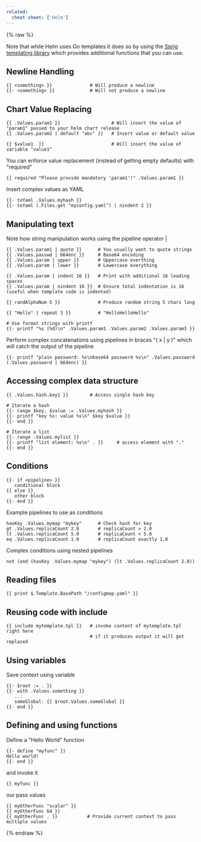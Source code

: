 ```yaml
---
related:
  cheat-sheet: ['Helm']
---
```

{% raw %}

Note that while Helm uses Go templates it does so by using the 
[Sprig templating library](https://masterminds.github.io/sprig/) 
which provides additional functions that you can use.

## Newline Handling

    {{ <something> }}              # Will produce a newline
    {{- <something> }}             # Will not produce a newline

## Chart Value Replacing

    {{ .Values.param1 }}                   # Will insert the value of "param1" passed to your helm chart release
    {{ .Values.param2 | default "abc" }}   # Insert value or default value
    
    {{ $value1  }}                         # Will insert the value of variable "value1"

You can enforce value replacement (instead of getting empty defaults) with "required"

    {{ required "Please provide mandatory 'param1'!" .Values.param1 }}

Insert complex values as YAML

    {{- toYaml .Values.myhash }}
    {{- toYaml (.Files.get "myconfig.yaml") | nindent 2 }}

## Manipulating text

Note how string manipulation works using the pipeline operator |

    {{ .Values.param1 | quote }}      # You usually want to quote strings
    {{ .Values.passwd | b64enc }}     # Base64 encoding
    {{ .Values.param | upper }}       # Uppercase everthing
    {{ .Values.param | lower }}       # Lowercase everything
    
    {{ .Values.param | indent 16 }}   # Print with additional 16 leading spaces
    {{ .Values.param | nindent 16 }}  # Ensure total indentation is 16 (useful when template code is indented)
    
    {{ randAlphaNum 5 }}              # Produce random string 5 chars long
    
    {{ "Hello" | repeat 3 }}          # "HelloHelloHello"
    
    # Use format strings with printf
    {{- printf "%s (%d)\n" .Values.param1 .Values.param2 .Values.param3 }}

Perform complex concatenations using pipelines in braces "( x | y )" which will catch the output of the pipeline

    {{- printf "plain password: %s\nbase64 password %s\n" .Values.password (.Values.password | b64enc) }}

## Accessing complex data structure

    {{ .Values.hash.key1 }}        # Access single hash key
    
    # Iterate a hash
    {{- range $key, $value := .Values.myhash }}
    {{- printf "key %s: value %s\n" $key $value }}
    {{- end }}
    
    # Iterate a list
    {{- range .Values.mylist }}
    {{- printf "list element: %s\n" . }}     # access element with "."
    {{- end }}

## Conditions

    {{- if <pipeline> }}
       conditional block
    {{ else }}
       other block
    {{- end }}

Example pipelines to use as conditions

    hasKey .Values.mymap "mykey"      # Check hash for key
    gt .Values.replicaCount 2.0       # replicaCount > 2.0
    lt .Values.replicaCount 5.0       # replicaCount < 5.0
    eq .Values.replicaCount 1.0       # replicaCount exactly 1.0
    
Complex conditions using nested pipelines

    not (and (hasKey .Values.mymap "mykey") (lt .Values.replicaCount 2.0))

## Reading files

    {{ print $.Template.BasePath "/configmap.yaml" }}

## Reusing code with include

    {{ include mytemplate.tpl }}   # invoke content of mytemplate.tpl right here
                                   # if it produces output it will get replaced

## Using variables

Save context using variable

    {{- $root := . }}
    {{- with .Values.something }}
       ...
       someGlobal: {{ $root.Values.someGlobal }}
    {{- end }}

## Defining and using functions

Define a "Hello World" function

    {{- define "myfunc" }}
    Hello world!
    {{- end }}

and invoke it

    {{ myfunc }}

our pass values

    {{ myOtherFunc "scalar" }}
    {{ myOtherFunc 64 }}
    {{ myOtherFunc . }}           # Provide current context to pass multiple values
{% endraw %}
